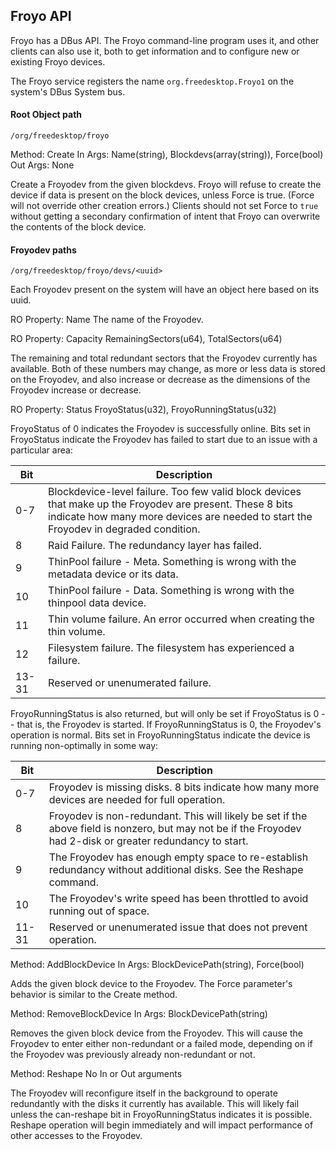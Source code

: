 ## Froyo API

Froyo has a DBus API. The Froyo command-line program uses it, and
other clients can also use it, both to get information and to
configure new or existing Froyo devices.

The Froyo service registers the name `org.freedesktop.Froyo1` on the system's
DBus System bus.

#### Root Object path

`/org/freedesktop/froyo`

Method: Create
In Args: Name(string), Blockdevs(array(string)), Force(bool)
Out Args: None

Create a Froyodev from the given blockdevs. Froyo will refuse to
create the device if data is present on the block devices, unless
Force is true. (Force will not override other creation errors.)
Clients should not set Force to `true` without getting a secondary
confirmation of intent that Froyo can overwrite the contents of the
block device.

#### Froyodev paths

`/org/freedesktop/froyo/devs/<uuid>`

Each Froyodev present on the system will have an object here based on
its uuid.

RO Property: Name
The name of the Froyodev.

RO Property: Capacity
RemainingSectors(u64), TotalSectors(u64)

The remaining and total redundant sectors that the
Froyodev currently has available. Both of these numbers may change, as
more or less data is stored on the Froyodev, and also increase or
decrease as the dimensions of the Froyodev increase or decrease.

RO Property: Status
FroyoStatus(u32), FroyoRunningStatus(u32)

FroyoStatus of 0 indicates the Froyodev is successfully online. Bits
set in FroyoStatus indicate the Froyodev has failed to start due to an
issue with a particular area:


| Bit | Description
|-----|----------------
|0-7  |Blockdevice-level failure. Too few valid block devices that make up the Froyodev are present. These 8 bits indicate how many more devices are needed to start the Froyodev in degraded condition.
|8    |Raid Failure. The redundancy layer has failed.
|9    |ThinPool failure - Meta. Something is wrong with the metadata device or its data.
|10   |ThinPool failure - Data. Something is wrong with the thinpool data device.
|11   |Thin volume failure. An error occurred when creating the thin volume.
|12   |Filesystem failure. The filesystem has experienced a failure.
|13-31|Reserved or unenumerated failure.

FroyoRunningStatus is also returned, but will only be set if
FroyoStatus is 0 -- that is, the Froyodev is started. If
FroyoRunningStatus is 0, the Froyodev's operation is normal. Bits set
in FroyoRunningStatus indicate the device is running non-optimally in
some way:

| Bit | Description
|-----|----------------
|0-7  |Froyodev is missing disks. 8 bits indicate how many more devices are needed for full operation.
|8    |Froyodev is non-redundant. This will likely be set if the above field is nonzero, but may not be if the Froyodev had 2-disk or greater redundancy to start.
|9    | The Froyodev has enough empty space to re-establish redundancy without additional disks. See the Reshape command.
|10   |The Froyodev's write speed has been throttled to avoid running out of space.
|11-31|Reserved or unenumerated issue that does not prevent operation.

Method: AddBlockDevice
In Args: BlockDevicePath(string), Force(bool)

Adds the given block device to the Froyodev. The Force parameter's
behavior is similar to the Create method.

Method: RemoveBlockDevice
In Args: BlockDevicePath(string)

Removes the given block device from the Froyodev. This will cause the
Froyodev to enter either non-redundant or a failed mode, depending on
if the Froyodev was previously already non-redundant or not.

Method: Reshape
No In or Out arguments

The Froyodev will reconfigure itself in the background to operate
redundantly with the disks it currently has available. This will
likely fail unless the can-reshape bit in FroyoRunningStatus indicates
it is possible. Reshape operation will begin immediately and will
impact performance of other accesses to the Froyodev.


